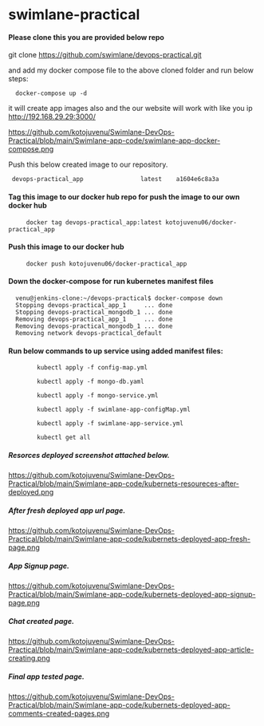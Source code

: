 # swimlane-practical


#### Please clone this you are provided below repo 

git clone https://github.com/swimlane/devops-practical.git

and add my docker compose file to the above cloned folder and run below steps:

      docker-compose up -d
      
it will create app images also and the our website will work with  like you ip http://192.168.29.29:3000/

https://github.com/kotojuvenu/Swimlane-DevOps-Practical/blob/main/Swimlane-app-code/swimlane-app-docker-compose.png

Push this below created image to our repository.

     devops-practical_app                latest    a1604e6c8a3a   

#### Tag this image to our docker hub repo for push the image to our own docker hub 

         docker tag devops-practical_app:latest kotojuvenu06/docker-practical_app

#### Push this image to our docker hub 

         docker push kotojuvenu06/docker-practical_app                                           

#### Down the docker-compose for run kubernetes manifest files

      venu@jenkins-clone:~/devops-practical$ docker-compose down
      Stopping devops-practical_app_1     ... done
      Stopping devops-practical_mongodb_1 ... done
      Removing devops-practical_app_1     ... done
      Removing devops-practical_mongodb_1 ... done
      Removing network devops-practical_default

#### Run below commands to up service using added manifest files:

            kubectl apply -f config-map.yml
  
            kubectl apply -f mongo-db.yaml
            
            kubectl apply -f mongo-service.yml
            
            kubectl apply -f swimlane-app-configMap.yml
            
            kubectl apply -f swimlane-app-service.yml
            
            kubectl get all

##### Resorces deployed screenshot attached below.

  https://github.com/kotojuvenu/Swimlane-DevOps-Practical/blob/main/Swimlane-app-code/kubernets-resoureces-after-deployed.png

##### After fresh deployed app url page.

  https://github.com/kotojuvenu/Swimlane-DevOps-Practical/blob/main/Swimlane-app-code/kubernets-deployed-app-fresh-page.png

##### App Signup page.

  https://github.com/kotojuvenu/Swimlane-DevOps-Practical/blob/main/Swimlane-app-code/kubernets-deployed-app-signup-page.png
  
##### Chat created page.

  https://github.com/kotojuvenu/Swimlane-DevOps-Practical/blob/main/Swimlane-app-code/kubernets-deployed-app-article-creating.png

##### Final app tested page.

   https://github.com/kotojuvenu/Swimlane-DevOps-Practical/blob/main/Swimlane-app-code/kubernets-deployed-app-comments-created-pages.png


  



